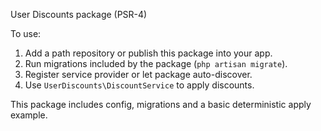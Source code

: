 User Discounts package (PSR-4)

To use:
1. Add a path repository or publish this package into your app.
2. Run migrations included by the package (`php artisan migrate`).
3. Register service provider or let package auto-discover.
4. Use `UserDiscounts\DiscountService` to apply discounts.

This package includes config, migrations and a basic deterministic apply example.
